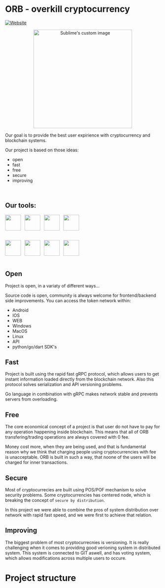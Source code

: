 # ORB - overkill cryptocurrency

[![Website](https://img.shields.io/website?label=codeSTACKr.com&style=for-the-badge&url=https%3A%2F%2Fcodestackr.com)](https://webpage.com)


<p align="center">
  <img width="320px" height="320px" src="https://raw.githubusercontent.com/Dancheg97/ORB/master/icon.png" alt="Sublime's custom image"/>
</p>


Our goal is to provide the best user expirience with cryptocurrency and blockchain systems.

Our project is based on those ideas:
- open
- fast
- free
- secure
- improving

<br />

## Our tools:

<img align="left" width="51px" height="51px" src="https://juststickers.in/wp-content/uploads/2016/07/go-programming-language.png" />
<img align="left" width="6px" height="6px" src="https://upload.wikimedia.org/wikipedia/commons/5/59/Empty.png" />


<img align="left" width="51px"  height="51px" src="https://upload.wikimedia.org/wikipedia/commons/7/7e/Dart-logo.png" />
<img align="left" width="6px" height="6px" src="https://upload.wikimedia.org/wikipedia/commons/5/59/Empty.png" />


<img align="left" width="51px"  height="51px" src="https://stickker.net/wp-content/uploads/2018/11/flutter.png-578x578.png" />
<img align="left" width="6px" height="6px" src="https://upload.wikimedia.org/wikipedia/commons/5/59/Empty.png" />


<img align="left" width="51px"  height="51px" src="https://cdn.freebiesupply.com/logos/large/2x/leveldb-logo-png-transparent.png" />

<br /><br /><br /><br />


<img align="left" width="51px"  height="51px" src="https://i1.wp.com/techxposer.com/wp-content/uploads/2019/12/grpc-icon.png?fit=626%2C664" />
<img align="left" width="6px" height="6px" src="https://upload.wikimedia.org/wikipedia/commons/5/59/Empty.png" />


<img align="left" width="51px"  height="51px" src="https://avatars.githubusercontent.com/u/8562608?s=280&v=4" />
<img align="left" width="6px" height="6px" src="https://upload.wikimedia.org/wikipedia/commons/5/59/Empty.png" />


<img align="left" width="51px"  height="51px" src="https://10015.io/assets/tools/list/sha512-encrypt-decrypt.svg" />
<img align="left" width="6px" height="6px" src="https://upload.wikimedia.org/wikipedia/commons/5/59/Empty.png" />


<img align="left" width="51px"  height="51px" src="https://git-scm.com/images/logos/downloads/Git-Icon-1788C.png" />

<br /><br /><br /><br />


## Open

Project is open, in a variaty of different ways...

Source code is open, community is always welcome for frontend/backend side improvements.
You can access the token network within:
- Android
- IOS
- WEB
- Windows
- MacOS
- Linux
- API
- python/go/dart SDK's

## Fast

Project is built using the rapid fast gRPC protocol, which allows users to get instant information loaded directly from the blockchain network. Also this protocol solves serialization and API versioning problems.

Go language in combination with gRPC makes network stable and prevents servers from overloading.

## Free

The core economical concept of a project is that user do not have to pay for any operation happening inside blockchain. This means that all of ORB transfering/trading operations are always covered with 0 fee.

Money cost more, when they are being used, and that is fundamental reason why we think that charging people using cryptocurrencies with fee is unacceptable.
ORB is built in such a way, that noone of the users will be charged for inner transactions.

## Secure

Most of cryptocurrecies are built using POS/POF mechanism to solve security problems. Some cryptocurrencies has centered node, which is breaking the concept of `secure by distribution`.

In this project we were able to combine the pros of system distribution over network with rapid fast speed, and we were first to achieve that relation.

## Improving

The biggest problem of most cryptocurrecnies is versioning. It is really challenging when it comes to providing good verioning system in distributed system. This system is connected to GIT aswell, and has voting system, which allows modifications across multiple users to occure.


# Project structure

